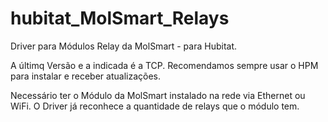 # hubitat_MolSmart_Relays

Driver para Módulos Relay da MolSmart - para Hubitat. 

A últimq Versão e a indicada é a TCP. 
Recomendamos sempre usar o HPM para instalar e receber atualizações. 

Necessário ter o Módulo da MolSmart instalado na rede via Ethernet ou WiFi. 
O Driver já reconhece a quantidade de relays que o módulo tem. 



